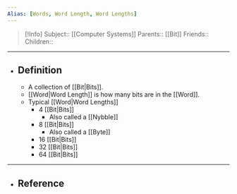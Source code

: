```yaml
---
Alias: [Words, Word Length, Word Lengths]
---
```

> [!Info]
> Subject:: [[Computer Systems]]
> Parents:: [[Bit]]
> Friends:: 
> Children:: 
---
- ## Definition
	-  A collection of [[Bit|Bits]].
	- [[Word|Word Length]] is how many bits are in the [[Word]].
	- Typical [[Word|Word Lengths]]
		- 4 [[Bit|Bits]]
			- Also called a [[Nybble]]
		- 8 [[Bit|Bits]]
			- Also called a [[Byte]]
		- 16 [[Bit|Bits]]
		- 32 [[Bit|Bits]]
		- 64 [[Bit|Bits]]
---
- ## Reference